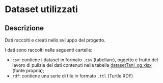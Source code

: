 # Dataset utilizzati

## Descrizione

Dati raccolti e creati nello sviluppo del progetto.

I dati sono raccolti nelle seguenti cartelle:
* `csv`: contiene i dataset in formato `.csv` (tabellare), oggetto e frutto del lavoro di pulizia dei dati contenuti nella tabella [datasetTani_og.xlsx](https://github.com/ggdrll/esame/blob/main/docs/fonti/datasetTani_og.xlsx) (fonte propria);
* `rdf`: contiene una serie di file in formato `.ttl` (Turtle RDF)

